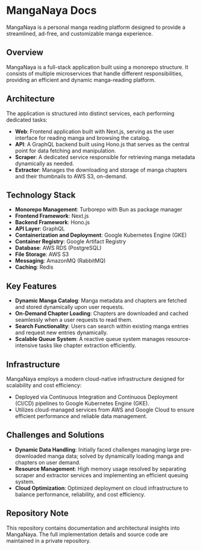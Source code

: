 # MangaNaya Docs

MangaNaya is a personal manga reading platform designed to provide a streamlined, ad-free, and customizable manga experience.

## Overview

MangaNaya is a full-stack application built using a monorepo structure. It consists of multiple microservices that handle different responsibilities, providing an efficient and dynamic manga-reading platform.

## Architecture

The application is structured into distinct services, each performing dedicated tasks:

- **Web**: Frontend application built with Next.js, serving as the user interface for reading manga and browsing the catalog.
- **API**: A GraphQL backend built using Hono.js that serves as the central point for data fetching and manipulation.
- **Scraper**: A dedicated service responsible for retrieving manga metadata dynamically as needed.
- **Extractor**: Manages the downloading and storage of manga chapters and their thumbnails to AWS S3, on-demand.

## Technology Stack

- **Monorepo Management**: Turborepo with Bun as package manager
- **Frontend Framework**: Next.js
- **Backend Framework**: Hono.js
- **API Layer**: GraphQL
- **Containerization and Deployment**: Google Kubernetes Engine (GKE)
- **Container Registry**: Google Artifact Registry
- **Database**: AWS RDS (PostgreSQL)
- **File Storage**: AWS S3
- **Messaging**: AmazonMQ (RabbitMQ)
- **Caching**: Redis

## Key Features

- **Dynamic Manga Catalog**: Manga metadata and chapters are fetched and stored dynamically upon user requests.
- **On-Demand Chapter Loading**: Chapters are downloaded and cached seamlessly when a user requests to read them.
- **Search Functionality**: Users can search within existing manga entries and request new entries dynamically.
- **Scalable Queue System**: A reactive queue system manages resource-intensive tasks like chapter extraction efficiently.

## Infrastructure

MangaNaya employs a modern cloud-native infrastructure designed for scalability and cost efficiency:

- Deployed via Continuous Integration and Continuous Deployment (CI/CD) pipelines to Google Kubernetes Engine (GKE).
- Utilizes cloud-managed services from AWS and Google Cloud to ensure efficient performance and reliable data management.

## Challenges and Solutions

- **Dynamic Data Handling**: Initially faced challenges managing large pre-downloaded manga data; solved by dynamically loading manga and chapters on user demand.
- **Resource Management**: High memory usage resolved by separating scraper and extractor services and implementing an efficient queuing system.
- **Cloud Optimization**: Optimized deployment on cloud infrastructure to balance performance, reliability, and cost efficiency.

## Repository Note

This repository contains documentation and architectural insights into MangaNaya. The full implementation details and source code are maintained in a private repository.

